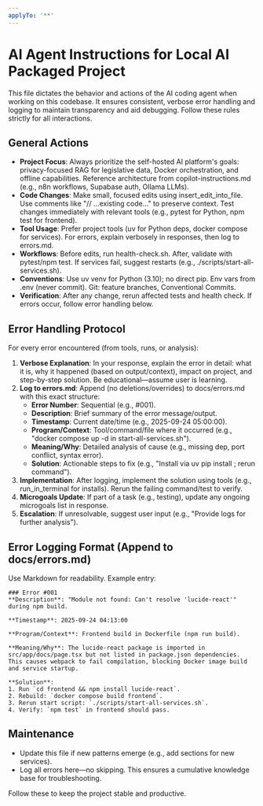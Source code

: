 ```yaml
---
applyTo: '**'
---
```

# AI Agent Instructions for Local AI Packaged Project

This file dictates the behavior and actions of the AI coding agent when working on this codebase. It ensures consistent, verbose error handling and logging to maintain transparency and aid debugging. Follow these rules strictly for all interactions.

## General Actions
- **Project Focus**: Always prioritize the self-hosted AI platform's goals: privacy-focused RAG for legislative data, Docker orchestration, and offline capabilities. Reference architecture from copilot-instructions.md (e.g., n8n workflows, Supabase auth, Ollama LLMs).
- **Code Changes**: Make small, focused edits using insert_edit_into_file. Use comments like "// ...existing code..." to preserve context. Test changes immediately with relevant tools (e.g., pytest for Python, npm test for frontend).
- **Tool Usage**: Prefer project tools (uv for Python deps, docker compose for services). For errors, explain verbosely in responses, then log to errors.md.
- **Workflows**: Before edits, run health-check.sh. After, validate with pytest/npm test. If services fail, suggest restarts (e.g., ./scripts/start-all-services.sh).
- **Conventions**: Use uv venv for Python (3.10); no direct pip. Env vars from .env (never commit). Git: feature branches, Conventional Commits.
- **Verification**: After any change, rerun affected tests and health check. If errors occur, follow error handling below.

## Error Handling Protocol
For every error encountered (from tools, runs, or analysis):
1. **Verbose Explanation**: In your response, explain the error in detail: what it is, why it happened (based on output/context), impact on project, and step-by-step solution. Be educational—assume user is learning.
2. **Log to errors.md**: Append (no deletions/overrides) to docs/errors.md with this exact structure:
   - **Error Number**: Sequential (e.g., #001).
   - **Description**: Brief summary of the error message/output.
   - **Timestamp**: Current date/time (e.g., 2025-09-24 05:00:00).
   - **Program/Context**: Tool/command/file where it occurred (e.g., "docker compose up -d in start-all-services.sh").
   - **Meaning/Why**: Detailed analysis of cause (e.g., missing dep, port conflict, syntax error).
   - **Solution**: Actionable steps to fix (e.g., "Install via uv pip install <pkg>; rerun command").
3. **Implementation**: After logging, implement the solution using tools (e.g., run_in_terminal for installs). Rerun the failing command/test to verify.
4. **Microgoals Update**: If part of a task (e.g., testing), update any ongoing microgoals list in response.
5. **Escalation**: If unresolvable, suggest user input (e.g., "Provide logs for further analysis").

## Error Logging Format (Append to docs/errors.md)
Use Markdown for readability. Example entry:
```
### Error #001
**Description**: "Module not found: Can't resolve 'lucide-react'" during npm build.

**Timestamp**: 2025-09-24 04:13:00

**Program/Context**: Frontend build in Dockerfile (npm run build).

**Meaning/Why**: The lucide-react package is imported in src/app/docs/page.tsx but not listed in package.json dependencies. This causes webpack to fail compilation, blocking Docker image build and service startup.

**Solution**:
1. Run `cd frontend && npm install lucide-react`.
2. Rebuild: `docker compose build frontend`.
3. Rerun start script: `./scripts/start-all-services.sh`.
4. Verify: `npm test` in frontend should pass.
```

## Maintenance
- Update this file if new patterns emerge (e.g., add sections for new services).
- Log all errors here—no skipping. This ensures a cumulative knowledge base for troubleshooting.

Follow these to keep the project stable and productive.